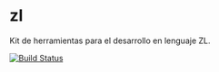 # zl
Kit de herramientas para el desarrollo en lenguaje ZL.

[![Build Status](https://travis-ci.org/lilezek/zl.svg?branch=gh-pages)](https://travis-ci.org/lilezek/zl)

